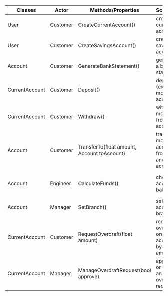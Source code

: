 | Classes        | Actor    | Methods/Properties                          | Scenarios                                      | Outputs                                                                      |
|----------------|----------|---------------------------------------------|------------------------------------------------|------------------------------------------------------------------------------|
| User           | Customer | CreateCurrentAccount()                      | create a current account                       | create new CurrentAccount object for user                                    |
| User           | Customer | CreateSavingsAccount()                      | create a savings account                       | create new SavingsAccount object for user                                    |
| Account        | Customer | GenerateBankStatement()                     | generate a bank statement                      | return bank statement string of all accounts of user                         |
| CurrentAccount | Customer | Deposit()                                   | deposit (external) money to account            | adds money to CurrentAccount                                                 |
| CurrentAccount | Customer | Withdraw()                                  | withdraw money from account                    | subtracts and returns money from CurrentAccount                              |
| Account        | Customer | TransferTo(float amount, Account toAccount) | transfer money to account from another account | removes money from one account and adds it to another                        |
| Account        | Engineer | CalculateFunds()                            | check account balance                          | returns the sum of all incoming and outgoing transactions                    |
| Account        | Manager  | SetBranch()                                 | set account branch                             | account branch set to one of the valid branches                              |
| CurrentAccount | Customer | RequestOverdraft(float amount)              | request overdraft on account by amount         | creates an RequestOverdraft object and adds it to RequestOverdraftList       |
| CurrentAccount | Manager  | ManageOverdraftRequest(bool approve)        | approve or deny an overdraft request           | approves or denies an RequestOverdraft, removes it from RequestOverdraftList |